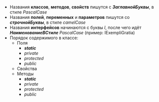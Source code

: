 * Названия **классов**, **методов**, **свойств** пишутся с _**ЗаглавнойБуквы**_, в стиле _PascalCase_
* Названия **полей**, **переменных** и **параметров** пишутся со _**строчнойБуквы**_, в стиле _сamelCase_
* Названия **интерфейсов** начинаются с буквы _I_, после чего идёт _**НаименованиеВСтиле**_ _PascalCase_ (пример: IExempliGratia)
* Порядок содержимого в классе:
    * Поля
        * _**static**_
        * _private_
        * _protected_
        * _public_
    * Свойства
    * Методы
        * _**static**_
        * _private_
        * _protected_
        * _public_
